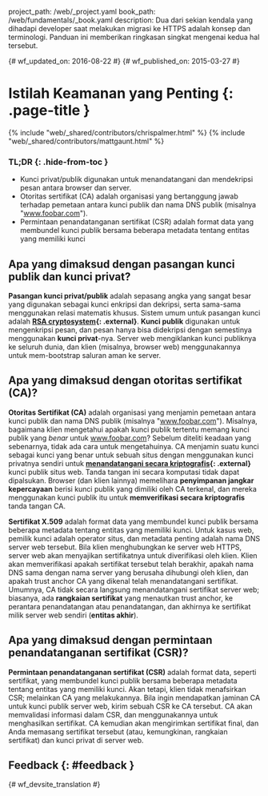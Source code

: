 project_path: /web/_project.yaml book_path: /web/fundamentals/_book.yaml description: Dua dari sekian kendala yang dihadapi developer saat melakukan migrasi ke HTTPS adalah konsep dan terminologi. Panduan ini memberikan ringkasan singkat mengenai kedua hal tersebut.

{# wf_updated_on: 2016-08-22 #} {# wf_published_on: 2015-03-27 #}

# Istilah Keamanan yang Penting {: .page-title }

{% include "web/_shared/contributors/chrispalmer.html" %} {% include "web/_shared/contributors/mattgaunt.html" %}

### TL;DR {: .hide-from-toc }

* Kunci privat/publik digunakan untuk menandatangani dan mendekripsi pesan antara browser dan server.
* Otoritas sertifikat (CA) adalah organisasi yang bertanggung jawab terhadap pemetaan antara kunci publik dan nama DNS publik (misalnya "www.foobar.com").
* Permintaan penandatanganan sertifikat (CSR) adalah format data yang membundel kunci publik bersama beberapa metadata tentang entitas yang memiliki kunci

## Apa yang dimaksud dengan pasangan kunci publik dan kunci privat?

**Pasangan kunci privat/publik** adalah sepasang angka yang sangat besar yang digunakan sebagai kunci enkripsi dan dekripsi, serta sama-sama menggunakan relasi matematis khusus. Sistem umum untuk pasangan kunci adalah **[RSA cryptosystem](https://en.wikipedia.org/wiki/RSA_(cryptosystem)){: .external}**. **Kunci publik** digunakan untuk mengenkripsi pesan, dan pesan hanya bisa didekripsi dengan semestinya menggunakan **kunci privat**-nya. Server web mengiklankan kunci publiknya ke seluruh dunia, dan klien (misalnya, browser web) menggunakannya untuk mem-bootstrap saluran aman ke server.

## Apa yang dimaksud dengan otoritas sertifikat (CA)?

**Otoritas Sertifikat (CA)** adalah organisasi yang menjamin pemetaan antara kunci publik dan nama DNS publik (misalnya "www.foobar.com"). Misalnya, bagaimana klien mengetahui apakah kunci publik tertentu memang kunci publik yang *benar* untuk www.foobar.com? Sebelum diteliti keadaan yang sebenarnya, tidak ada cara untuk mengetahuinya. CA menjamin suatu kunci sebagai kunci yang benar untuk sebuah situs dengan menggunakan kunci privatnya sendiri untuk **[menandatangani secara kriptografis](https://en.wikipedia.org/wiki/RSA_(cryptosystem)#Signing_messages){: .external}** kunci publik situs web. Tanda tangan ini secara komputasi tidak dapat dipalsukan. Browser (dan klien lainnya) memelihara **penyimpanan jangkar kepercayaan** berisi kunci publik yang dimiliki oleh CA terkenal, dan mereka menggunakan kunci publik itu untuk **memverifikasi secara kriptografis** tanda tangan CA.

**Sertifikat X.509** adalah format data yang membundel kunci publik bersama beberapa metadata tentang entitas yang memiliki kunci. Untuk kasus web, pemilik kunci adalah operator situs, dan metadata penting adalah nama DNS server web tersebut. Bila klien menghubungkan ke server web HTTPS, server web akan menyajikan sertifikatnya untuk diverifikasi oleh klien. Klien akan memverifikasi apakah sertifikat tersebut telah berakhir, apakah nama DNS sama dengan nama server yang berusaha dihubungi oleh klien, dan apakah trust anchor CA yang dikenal telah menandatangani sertifikat. Umumnya, CA tidak secara langsung menandatangani sertifikat server web; biasanya, ada **rangkaian sertifikat** yang menautkan trust anchor, ke perantara penandatangan atau penandatangan, dan akhirnya ke sertifikat milik server web sendiri (**entitas akhir**).

## Apa yang dimaksud dengan permintaan penandatanganan sertifikat (CSR)?

**Permintaan penandatanganan sertifikat (CSR)** adalah format data, seperti sertifikat, yang membundel kunci publik bersama beberapa metadata tentang entitas yang memiliki kunci. Akan tetapi, klien tidak menafsirkan CSR; melainkan CA yang melakukannya. Bila ingin mendapatkan jaminan CA untuk kunci publik server web, kirim sebuah CSR ke CA tersebut. CA akan memvalidasi informasi dalam CSR, dan menggunakannya untuk menghasilkan sertifikat. CA kemudian akan mengirimkan sertifikat final, dan Anda memasang sertifikat tersebut (atau, kemungkinan, rangkaian sertifikat) dan kunci privat di server web.

## Feedback {: #feedback }

{# wf_devsite_translation #}